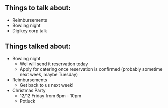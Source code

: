 <div class="entry-content">
<h2>Things to talk about:</h2>
<ul>
    <li>Reimbursements</li>
    <li>Bowling night</li>
    <li>Digikey corp talk</li>
</ul>
<h2>Things talked about:</h2>
<ul>
    <li>Bowling night
<ul>
    <li>Wei will send it reservation today</li>
    <li>Apply for catering once reservation is confirmed (probably sometime next week, maybe Tuesday)</li>
</ul>
</li>
    <li>Reimbursements
<ul>
    <li>Get back to us next week!</li>
</ul>
</li>
    <li>Christmas Party
<ul>
    <li>12/12 Friday from 6pm - 10pm</li>
    <li>Potluck</li>
</ul>
</li>
</ul>
</div>